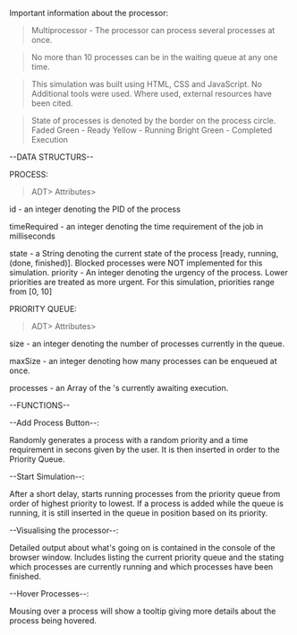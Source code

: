 Important information about the processor:
> Multiprocessor - The processor can process several processes at once. 

> No more than 10 processes can be in the waiting queue at any one time. 

> This simulation was built using HTML, CSS and JavaScript. No Additional tools were used. Where used, external resources have been cited. 

> State of processes is denoted by the border on the process circle. 
>	Faded Green - Ready
>	Yellow - Running
>	Bright Green - Completed Execution

--DATA STRUCTURS--

PROCESS:

>ADT>
>Attributes>
    
id - an integer denoting the PID of the process

timeRequired - an integer denoting the time requirement of the job in milliseconds

state - a String denoting the current state of the process [ready, running, (done, finished)]. Blocked processes were NOT implemented for this  simulation. 
priority - An integer denoting the urgency of the process. Lower priorities are treated as more urgent. For this simulation, priorities range from [0, 10]

PRIORITY QUEUE:

>ADT>
>Attributes>
    
size - an integer denoting the number of processes currently in the queue.

maxSize - an integer denoting how many processes can be enqueued at once.

processes - an Array of the <Process>'s currently awaiting execution.
    
--FUNCTIONS--

--Add Process Button--:

Randomly generates a process with a random priority and a time requirement in secons given by the user. It is then inserted in order to the Priority Queue.

--Start Simulation--:

After a short delay, starts running processes from the priority queue from order of highest priority to lowest. If a process is added while the queue is running, it is still inserted in the queue in position based on its priority.

--Visualising the processor--:

Detailed output about what's going on is contained in the console of the browser window. Includes listing the current priority queue and the stating which processes are currently running and which processes have been finished. 

--Hover Processes--:

Mousing over a process will show a tooltip giving more details about the process being hovered.
